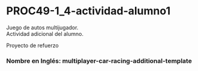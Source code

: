# PROC49-1_4-actividad-alumno1
Juego de autos multijugador.  
Actividad adicional del alumno.  
  
Proyecto de refuerzo  
    
### Nombre en Inglés: multiplayer-car-racing-additional-template 